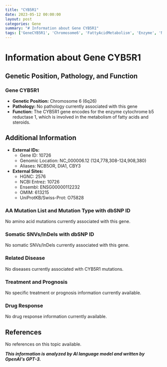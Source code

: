 ```yaml
---
title: "CYB5R1"
date: 2023-05-12 00:00:00
layout: post
categories: Gene
summary: "# Information about Gene CYB5R1"
tags: ['GeneCYB5R1', 'Chromosome6', 'FattyAcidMetabolism', 'Enzyme', 'NoPathology', 'NoMutations', 'NoDiseaseAssociation', 'NoDrugResponse']
---
```


# Information about Gene CYB5R1

## Genetic Position, Pathology, and Function

### Gene CYB5R1
* **Genetic Position:** Chromosome 6 (6q26)
* **Pathology:** No pathology currently associated with this gene
* **Function:** The CYB5R1 gene encodes for the enzyme cytochrome b5 reductase 1, which is involved in the metabolism of fatty acids and steroids.

## Additional Information
* **External IDs:** 
    * Gene ID: 10726
    * Genomic Location: NC_000006.12 (124,778,308-124,908,380)
    * Aliases: NCB5OR, DIA1, CBY3
* **External Sites:**
    * HGNC: 2576
    * NCBI Entrez: 10726
    * Ensembl: ENSG00000112232
    * OMIM: 613215
    * UniProtKB/Swiss-Prot: O75828

### AA Mutation List and Mutation Type with dbSNP ID
No amino acid mutations currently associated with this gene.

### Somatic SNVs/InDels with dbSNP ID
No somatic SNVs/InDels currently associated with this gene.

### Related Disease
No diseases currently associated with CYB5R1 mutations.

### Treatment and Prognosis
No specific treatment or prognosis information currently available.

### Drug Response
No drug response information currently available.

## References
No references on this topic available.

**_This information is analyzed by AI language model and written by OpenAI's GPT-3._**